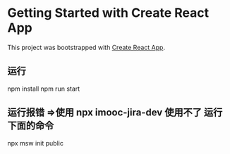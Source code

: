 # Getting Started with Create React App

This project was bootstrapped with [Create React App](https://github.com/facebook/create-react-app).

## 运行

npm install npm run start

## 运行报错 =>使用 npx imooc-jira-dev 使用不了 运行下面的命令

npx msw init public
